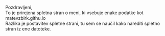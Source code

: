 Pozdravljeni, <br>
To je prirejena spletna stran o meni, ki vsebuje enake podatke kot matevzbirk.githu.io <br>
Razlika je postavitev spletne strani, tu sem se naučil kako narediti spletno stran iz ene datoteke.
